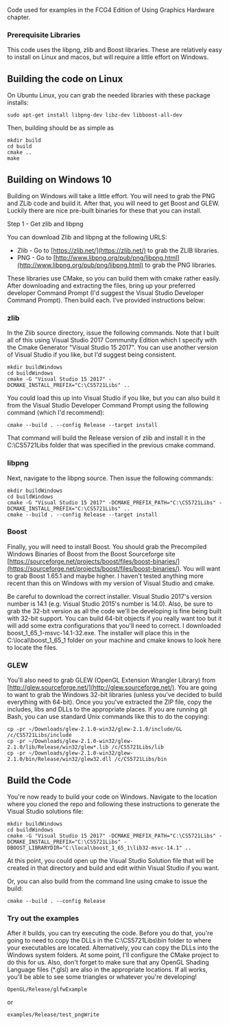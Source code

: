 Code used for examples in the FCG4 Edition of Using Graphics Hardware chapter.

### Prerequisite Libraries

This code uses the libpng, zlib and Boost libraries. These are relatively easy to install on Linux and macos, but will require a little effort on Windows.

## Building the code on Linux

On Ubuntu Linux, you can grab the needed libraries with these package installs:

~~~~
sudo apt-get install libpng-dev libz-dev libboost-all-dev
~~~~

Then, building should be as simple as

~~~~
mkdir build
cd build
cmake ..
make
~~~~

## Building on Windows 10

Building on Windows will take a little effort. You will need to grab the PNG and ZLib code and build it. After that, you will need to get Boost and GLEW. Luckily there are nice pre-built binaries for these that you can install.

Step 1 - Get zlib and libpng 

You can download Zlib and libpng at the following URLS:

* Zlib - Go to [https://zlib.net/](https://zlib.net/) to grab the ZLIB libraries.
* PNG - Go to [http://www.libpng.org/pub/png/libpng.html](http://www.libpng.org/pub/png/libpng.html) to grab the PNG libraries.

These libraries use CMake, so you can build them with cmake rather easily. After downloading and extracting the files, bring up your preferred developer Command Prompt (I'd suggest the Visual Studio Developer Command Prompt). Then build each. I've provided instructions below:

### zlib

In the Zlib source directory, issue the following commands. Note that I built all of this using Visual Studio 2017 Community Edition which I specify with the Cmake Generator "Visual Studio 15 2017".  You can use another version of Visual Studio if you like, but I'd suggest being consistent.

~~~~
mkdir buildWindows
cd buildWindows
cmake -G "Visual Studio 15 2017" -DCMAKE_INSTALL_PREFIX="C:\CS5721Libs" ..
~~~~

You could load this up into Visual Studio if you like, but you can also build it from the Visual Studio Developer Command Prompt using the following command (which I'd recommend):

~~~~
cmake --build . --config Release --target install 
~~~~

That command will build the Release version of zlib and install it in the C:\CS5721Libs folder that was specified in the previous cmake command.


### libpng

Next, navigate to the libpng source. Then issue the following commands:

~~~~
mkdir buildWindows
cd buildWindows
cmake -G "Visual Studio 15 2017" -DCMAKE_PREFIX_PATH="C:\CS5721Libs" -DCMAKE_INSTALL_PREFIX="C:\CS5721Libs" ..
cmake --build . --config Release --target install
~~~~

### Boost

Finally, you will need to install Boost. You should grab the Precompiled Windows Binaries of Boost from the Boost Sourceforge site [https://sourceforge.net/projects/boost/files/boost-binaries/](https://sourceforge.net/projects/boost/files/boost-binaries/).  You will want to grab Boost 1.65.1 and maybe higher. I haven't tested anything more recent than this on Windows with my version of Visual Studio and cmake. 

Be careful to download the correct installer. Visual Studio 2017's version number is 14.1 (e.g. Visual Studio 2015's number is 14.0).  Also, be sure to grab the 32-bit version as all the code we'll be developing is fine being built with 32-bit support.  You can build 64-bit objects if you really want too but it will add some extra configurations that you'll need to correct. I downloaded boost_1_65_1-msvc-14.1-32.exe. The installer will place this in the C:\local\boost_1_65_1 folder on your machine and cmake knows to look here to locate the files.

### GLEW

You'll also need to grab GLEW (OpenGL Extension Wrangler Library) from [http://glew.sourceforge.net/](http://glew.sourceforge.net/).  You are going to want to grab the Windows 32-bit libraries (unless you've decided to build everything with 64-bit).  Once you you've extracted the ZIP file, copy the includes, libs and DLLs to the appropriate places.  If you are running git Bash, you can use standard Unix commands like this to do the copying:

~~~~
cp -pr ~/Downloads/glew-2.1.0-win32/glew-2.1.0/include/GL /c/CS5721Libs/include
cp -pr ~/Downloads/glew-2.1.0-win32/glew-2.1.0/lib/Release/win32/glew*.lib /c/CS5721Libs/lib
cp -pr ~/Downloads/glew-2.1.0-win32/glew-2.1.0/bin/Release/win32/glew32.dll /c/CS5721Libs/bin
~~~~

## Build the Code

You're now ready to build your code on Windows. Navigate to the location where you cloned the repo and following these instructions to generate the Visual Studio solutions file:

~~~~
mkdir buildWindows
cd buildWindows
cmake -G "Visual Studio 15 2017" -DCMAKE_PREFIX_PATH="C:\CS5721Libs" -DCMAKE_INSTALL_PREFIX="C:\CS5721Libs" -DBOOST_LIBRARYDIR="C:\local\boost_1_65_1\lib32-msvc-14.1" ..
~~~~

At this point, you could open up the Visual Studio Solution file that will be created in that directory and build and edit within Visual Studio if you want.

Or, you can also build from the command line using cmake to issue the build:

~~~~
cmake --build . --config Release
~~~~

### Try out the examples

After it builds, you can try executing the code. Before you do that, you're going to need to copy the DLLs in the C:\CS5721Libs\bin folder to where your executables are located. Alternatively, you can copy the DLLs into the Windows system folders. At some point, I'll configure the CMake project to do this for us.  Also, don't forget to make sure that any OpenGL Shading Language files (*.glsl) are also in the appropriate locations.  If all works, you'll be able to see some triangles or whatever you're developing!

~~~~
OpenGL/Release/glfwExample
~~~~

or

~~~~
examples/Release/test_pngWrite
~~~~
